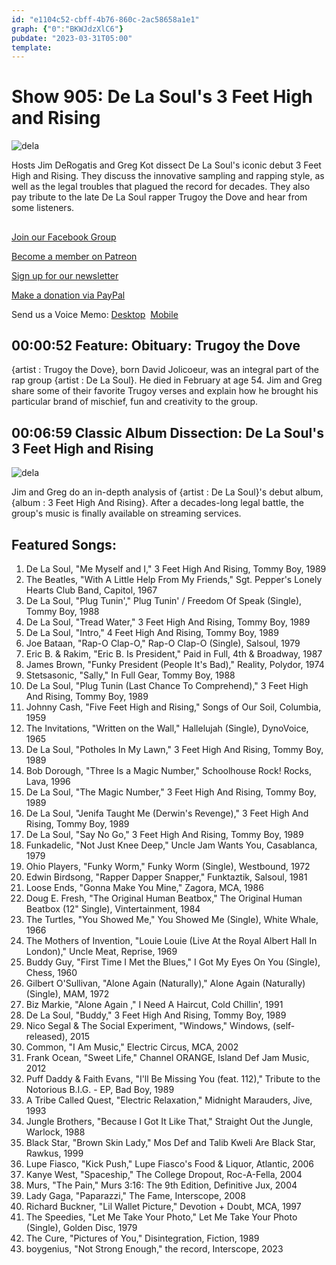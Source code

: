 ```yaml
---
id: "e1104c52-cbff-4b76-860c-2ac58658a1e1"
graph: {"0":"BKWJdzXlC6"}
pubdate: "2023-03-31T05:00"
template: 
---
```






# Show 905: De La Soul's 3 Feet High and Rising

![dela](https://static.soundopinions.org/images/2023/de-la-soul-3-feet-high-and-rising-cover.jpeg)

Hosts Jim DeRogatis and Greg Kot dissect De La Soul's iconic debut 3 Feet High and Rising. They discuss the innovative sampling and rapping style, as well as the legal troubles that plagued the record for decades. They also pay tribute to the late De La Soul rapper Trugoy the Dove and hear from some listeners.



## 

[Join our Facebook Group](https://bit.ly/3sivr9T)

[Become a member on Patreon](https://bit.ly/3slWZvc)

[Sign up for our newsletter](https://bit.ly/3eEvRnG)

[Make a donation via PayPal](https://bit.ly/3dmt9lU)

Send us a Voice Memo: [Desktop](bit.ly/2RyD5Ah)  [Mobile](sayhi.chat/soundops)



## 00:00:52 Feature: Obituary: Trugoy the Dove

{artist : Trugoy the Dove}, born David Jolicoeur, was an integral part of the rap group {artist : De La Soul}. He died in February at age 54. Jim and Greg share some of their favorite Trugoy verses and explain how he brought his particular brand of mischief, fun and creativity to the group.



## 00:06:59 Classic Album Dissection: De La Soul's 3 Feet High and Rising

![dela](https://static.soundopinions.org/images/2023/de-la-soul-3-feet-high-and-rising-cover.jpeg)

Jim and Greg do an in-depth analysis of {artist : De La Soul}'s debut album, {album : 3 Feet High And Rising}. After a decades-long legal battle, the group's music is finally available on streaming services.



## Featured Songs:

1. De La Soul, "Me Myself and I," 3 Feet High And Rising, Tommy Boy, 1989
2. The Beatles, "With A Little Help From My Friends," Sgt. Pepper's Lonely Hearts Club Band, Capitol, 1967
3. De La Soul, "Plug Tunin'," Plug Tunin' / Freedom Of Speak (Single), Tommy Boy, 1988
4. De La Soul, "Tread Water," 3 Feet High And Rising, Tommy Boy, 1989
5. De La Soul, "Intro," 4 Feet High And Rising, Tommy Boy, 1989
6. Joe Bataan, "Rap-O Clap-O," Rap-O Clap-O (Single), Salsoul, 1979
7. Eric B. & Rakim, "Eric B. Is President," Paid in Full, 4th & Broadway, 1987
8. James Brown, "Funky President (People It's Bad)," Reality, Polydor, 1974
9. Stetsasonic, "Sally," In Full Gear, Tommy Boy, 1988
10. De La Soul, "Plug Tunin (Last Chance To Comprehend)," 3 Feet High And Rising, Tommy Boy, 1989
11. Johnny Cash, "Five Feet High and Rising," Songs of Our Soil, Columbia, 1959
12. The Invitations, "Written on the Wall," Hallelujah (Single), DynoVoice, 1965
13. De La Soul, "Potholes In My Lawn," 3 Feet High And Rising, Tommy Boy, 1989
14. Bob Dorough, "Three Is a Magic Number," Schoolhouse Rock! Rocks, Lava, 1996
15. De La Soul, "The Magic Number," 3 Feet High And Rising, Tommy Boy, 1989
16. De La Soul, "Jenifa Taught Me (Derwin's Revenge)," 3 Feet High And Rising, Tommy Boy, 1989
17. De La Soul, "Say No Go," 3 Feet High And Rising, Tommy Boy, 1989
18. Funkadelic, "Not Just Knee Deep," Uncle Jam Wants You, Casablanca, 1979
19. Ohio Players, "Funky Worm," Funky Worm (Single), Westbound, 1972
20. Edwin Birdsong, "Rapper Dapper Snapper," Funktaztik, Salsoul, 1981
21. Loose Ends, "Gonna Make You Mine," Zagora, MCA, 1986
22. Doug E. Fresh, "The Original Human Beatbox," The Original Human Beatbox (12" Single), Vintertainment, 1984
23. The Turtles, "You Showed Me," You Showed Me (Single), White Whale, 1966
24. The Mothers of Invention, "Louie Louie (Live At the Royal Albert Hall In London)," Uncle Meat, Reprise, 1969
25. Buddy Guy, "First Time I Met the Blues," I Got My Eyes On You (Single), Chess, 1960
26. Gilbert O'Sullivan, "Alone Again (Naturally)," Alone Again (Naturally) (Single), MAM, 1972
27. Biz Markie, "Alone Again ," I Need A Haircut, Cold Chillin', 1991
28. De La Soul, "Buddy," 3 Feet High And Rising, Tommy Boy, 1989
29. Nico Segal & The Social Experiment, "Windows," Windows, (self-released), 2015
30. Common, "I Am Music," Electric Circus, MCA, 2002
31. Frank Ocean, "Sweet Life," Channel ORANGE, Island Def Jam Music, 2012
32. Puff Daddy & Faith Evans, "I'll Be Missing You (feat. 112)," Tribute to the Notorious B.I.G. - EP, Bad Boy, 1989
33. A Tribe Called Quest, "Electric Relaxation," Midnight Marauders, Jive, 1993
34. Jungle Brothers, "Because I Got It Like That," Straight Out the Jungle, Warlock, 1988
35. Black Star, "Brown Skin Lady," Mos Def and Talib Kweli Are Black Star, Rawkus, 1999
36. Lupe Fiasco, "Kick Push," Lupe Fiasco's Food & Liquor, Atlantic, 2006
37. Kanye West, "Spaceship," The College Dropout, Roc-A-Fella, 2004
38. Murs, "The Pain," Murs 3:16: The 9th Edition, Definitive Jux, 2004
39. Lady Gaga, "Paparazzi," The Fame, Interscope, 2008
40. Richard Buckner, "Lil Wallet Picture," Devotion + Doubt, MCA, 1997
41. The Speedies, "Let Me Take Your Photo," Let Me Take Your Photo (Single), Golden Disc, 1979
42. The Cure, "Pictures of You," Disintegration, Fiction, 1989
43. boygenius, "Not Strong Enough," the record, Interscope, 2023